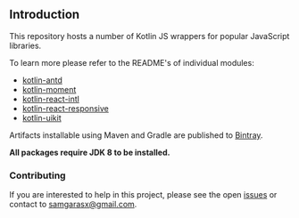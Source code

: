 ## Introduction

This repository hosts a number of Kotlin JS wrappers for popular JavaScript libraries.

To learn more please refer to the README's of individual modules:
* [kotlin-antd](kotlin-antd/README.md)
* [kotlin-moment](kotlin-moment/README.md)
* [kotlin-react-intl](kotlin-react-intl/README.md)
* [kotlin-react-responsive](kotlin-react-responsive/README.md)
* [kotlin-uikit](kotlin-uikit/README.md)

Artifacts installable using Maven and Gradle are published to [Bintray](https://bintray.com/samgarasx/kotlin-js-wrappers).

**All packages require JDK 8 to be installed.**

### Contributing

If you are interested to help in this project, please see the open [issues](https://github.com/samgarasx/kotlin-js-wrappers/issues) 
or contact to [samgarasx@gmail.com](mailto:samgarasx@gmail.com).
